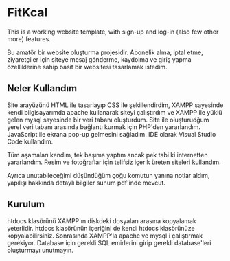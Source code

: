 # FitKcal
This is a working website template, with sign-up and log-in (also few other more) features.

Bu amatör bir website oluşturma projesidir. Abonelik alma, iptal etme, ziyaretçiler için siteye mesaj gönderme, kaydolma ve giriş yapma özelliklerine sahip basit bir websitesi tasarlamak istedim.

## Neler Kullandım
Site arayüzünü HTML ile tasarlayıp CSS ile şekillendirdim, XAMPP sayesinde kendi bilgisayarımda apache kullanarak siteyi çalıştırdım ve XAMPP ile yüklü gelen mysql sayesinde bir veri tabanı oluşturdum. Site ile oluşturudğum yerel veri tabanı arasında bağlantı kurmak için PHP'den yararlandım. JavaScript ile ekrana pop-up gelmesini sağladım. IDE olarak Visual Studio Code kullandım.

Tüm aşamaları kendim, tek başıma yaptım ancak pek tabi ki internetten yararlandım. Resim ve fotoğraflar için telifsiz içerik üreten siteleri kullandım.

Ayrıca unutabileceğimi düşündüğüm çoğu komutun yanına notlar aldım, yapılışı hakkında detaylı bilgiler sunum pdf'inde mevcut.

## Kurulum
htdocs klasörünü XAMPP'ın diskdeki dosyaları arasına kopyalamak yeterlidir. htdocs klasörünün içeriğini de kendi htdocs klasörünüze kopyalabilirsiniz. Sonrasında XAMPP'la apache ve mysql'i çalıştırmak gerekiyor. Database için gerekli SQL emirlerini girip gerekli database'leri oluşturmayı unutmayın.
